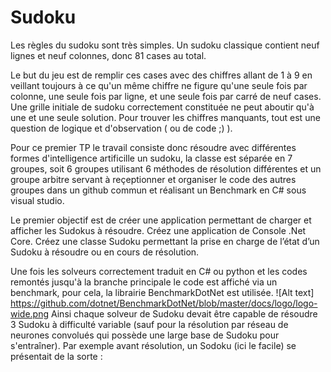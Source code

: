 # Sudoku
Les règles du sudoku sont très simples. Un sudoku classique contient neuf lignes et neuf colonnes, donc 81 cases au total.

Le but du jeu est de remplir ces cases avec des chiffres allant de 1 à 9 en veillant toujours à ce qu'un même chiffre ne figure qu'une seule fois par colonne, une seule fois par ligne, et une seule fois par carré de neuf cases.
Une grille initiale de sudoku correctement constituée ne peut aboutir qu'à une et une seule solution. Pour trouver les chiffres manquants, tout est une question de logique et d'observation ( ou de code ;) ).

Pour ce premier TP le travail consiste donc résoudre avec différentes formes d'intelligence artificille un sudoku, la classe est séparée en 7 groupes, soit 6 groupes utilisant 6 méthodes de résolution différentes et un groupe arbitre servant à reçeptionner et organiser le code des autres groupes dans un github commun et réalisant un Benchmark en C# sous visual studio.

Le premier objectif est de créer une application permettant de charger et afficher les Sudokus à résoudre.
Créez une application de Console .Net Core.
Créez une classe Sudoku permettant la prise en charge de l’état d’un Sudoku à résoudre ou en cours de résolution.

Une fois les solveurs correctement traduit en C# ou python et les codes remontés jusqu'à la branche principale le code est affiché via un  benchmark, pour cela, la librairie BenchmarkDotNet est utilisée.
![Alt text] https://github.com/dotnet/BenchmarkDotNet/blob/master/docs/logo/logo-wide.png
Ainsi chaque solveur de Sudoku devait être capable de résoudre 3 Sudoku à difficulté variable (sauf pour la résolution par réseau de neurones convolués qui possède une large base de Sudoku pour s'entraîner).
Par exemple avant résolution, un Sodoku (ici le facile) se présentait de la sorte :

